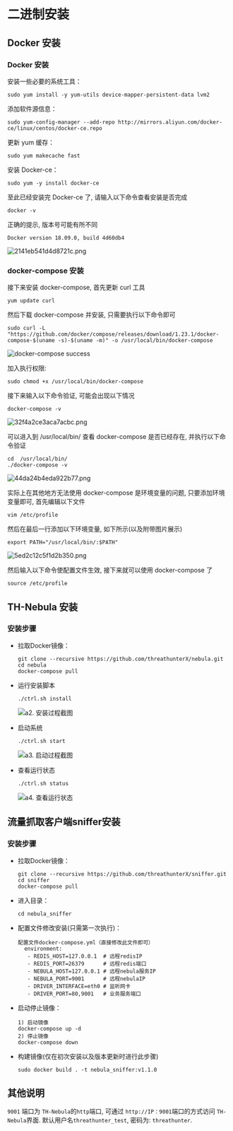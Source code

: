 # 二进制安装

## Docker 安装
### Docker 安装 
安装一些必要的系统工具：
  
```
sudo yum install -y yum-utils device-mapper-persistent-data lvm2
```
  
添加软件源信息：
  
```
sudo yum-config-manager --add-repo http://mirrors.aliyun.com/docker-ce/linux/centos/docker-ce.repo
```
  
更新 yum 缓存：
  
```
sudo yum makecache fast
```
  
安装 Docker-ce：
  
```
sudo yum -y install docker-ce
```
  
至此已经安装完 Docker-ce 了, 请输入以下命令查看安装是否完成
  
```
docker -v
```
  
正确的提示, 版本号可能有所不同 
  
```
Docker version 18.09.0, build 4d60db4
```
  
![2141eb541d4d8721c.png](http://www.z4a.net/images/2018/12/06/2141eb541d4d8721c.png)
  
### docker-compose 安装
  
接下来安装 docker-compose, 首先更新 curl 工具
  
```
yum update curl
```
  
然后下载 docker-compose 并安装, 只需要执行以下命令即可
  
```
sudo curl -L "https://github.com/docker/compose/releases/download/1.23.1/docker-compose-$(uname -s)-$(uname -m)" -o /usr/local/bin/docker-compose
```
  
![docker-compose success](http://www.z4a.net/images/2018/12/06/1f1ac0f349eef4d18.png)
  
加入执行权限:
  
```
sudo chmod +x /usr/local/bin/docker-compose
```
  
接下来输入以下命令验证, 可能会出现以下情况
  
```
docker-compose -v
```
  
![32f4a2ce3aca7acbc.png](http://www.z4a.net/images/2018/12/06/32f4a2ce3aca7acbc.png)
  
可以进入到 /usr/local/bin/ 查看 docker-compose 是否已经存在, 并执行以下命令验证
  
```
cd  /usr/local/bin/
./docker-compose -v
```
  
![44da24b4eda922b77.png](http://www.z4a.net/images/2018/12/06/44da24b4eda922b77.png)
  
实际上在其他地方无法使用 docker-compose 是环境变量的问题, 只要添加环境变量即可, 首先编辑以下文件
  
```
vim /etc/profile
```
  
然后在最后一行添加以下环境变量, 如下所示(以及附带图片展示) 
  
```
export PATH="/usr/local/bin/:$PATH"
```
  
![5ed2c12c5f1d2b350.png](http://www.z4a.net/images/2018/12/06/5ed2c12c5f1d2b350.png)
  
然后输入以下命令使配置文件生效, 接下来就可以使用 docker-compose 了
  
```
source /etc/profile
```
  

## TH-Nebula 安装

### 安装步骤


- 拉取Docker镜像：

	```
	git clone --recursive https://github.com/threathunterX/nebula.git
	cd nebula
	docker-compose pull
	```

- 运行安装脚本

	```
	./ctrl.sh install
	```
	
	![a2. 安装过程截图](http://www.z4a.net/images/2018/11/29/a2.png)

- 启动系统
	```
	./ctrl.sh start
	```
	![a3. 启动过程截图](http://www.z4a.net/images/2018/11/29/a3.png)

- 查看运行状态
  ```
  ./ctrl.sh status
  ```
  ![a4. 查看运行状态](http://www.z4a.net/images/2018/11/29/a4.png)


## 流量抓取客户端sniffer安装



### 安装步骤

- 拉取Docker镜像：
	```
	git clone --recursive https://github.com/threathunterX/sniffer.git
	cd sniffer
	docker-compose pull
	```

- 进入目录：
	```
	cd nebula_sniffer
	```
	
- 配置文件修改安装(只需第一次执行)：
	```
	配置文件docker-compose.yml（直接修改此文件即可）
	  environment:
	   - REDIS_HOST=127.0.0.1  # 远程redisIP
	   - REDIS_PORT=26379      # 远程redis端口
	   - NEBULA_HOST=127.0.0.1 # 远程nebula服务IP
	   - NEBULA_PORT=9001      # 远程nebulaIP
	   - DRIVER_INTERFACE=eth0 # 监听网卡
	   - DRIVER_PORT=80,9001   # 业务服务端口
	```
    
- 启动停止镜像：
	```
	1) 启动镜像
	docker-compose up -d
	2) 停止镜像  
	docker-compose down
	```
	
- 构建镜像(仅在初次安装以及版本更新时进行此步骤)
	```
	sudo docker build . -t nebula_sniffer:v1.1.0
	```

## 其他说明

`9001` 端口为 `TH-Nebula`的`http`端口, 可通过 `http://IP：9001`端口的方式访问 `TH-Nebula`界面. 默认用户名`threathunter_test`, 密码为: `threathunter`.
